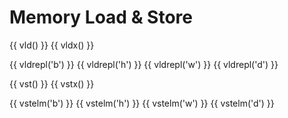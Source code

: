 # Memory Load & Store

{{ vld() }}
{{ vldx() }}

{{ vldrepl('b') }}
{{ vldrepl('h') }}
{{ vldrepl('w') }}
{{ vldrepl('d') }}

{{ vst() }}
{{ vstx() }}

{{ vstelm('b') }}
{{ vstelm('h') }}
{{ vstelm('w') }}
{{ vstelm('d') }}
